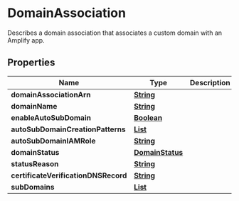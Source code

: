 

# DomainAssociation

 Describes a domain association that associates a custom domain with an Amplify app. 

## Properties

| Name | Type | Description | Notes |
|------------ | ------------- | ------------- | -------------|
|**domainAssociationArn** | [**String**](String.md) |  |  |
|**domainName** | [**String**](String.md) |  |  |
|**enableAutoSubDomain** | [**Boolean**](Boolean.md) |  |  |
|**autoSubDomainCreationPatterns** | [**List**](List.md) |  |  [optional] |
|**autoSubDomainIAMRole** | [**String**](String.md) |  |  [optional] |
|**domainStatus** | [**DomainStatus**](DomainStatus.md) |  |  |
|**statusReason** | [**String**](String.md) |  |  |
|**certificateVerificationDNSRecord** | [**String**](String.md) |  |  [optional] |
|**subDomains** | [**List**](List.md) |  |  |



